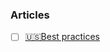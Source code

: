 ### Articles
- [ ] [🇺🇸Best practices](https://quickbirdstudios.com/blog/ios-app-security-best-practices/)
